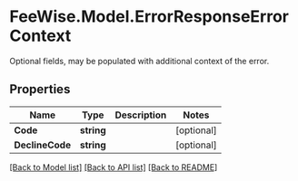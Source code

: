 # FeeWise.Model.ErrorResponseErrorContext
Optional fields, may be populated with additional context of the error.

## Properties

Name | Type | Description | Notes
------------ | ------------- | ------------- | -------------
**Code** | **string** |  | [optional] 
**DeclineCode** | **string** |  | [optional] 

[[Back to Model list]](../README.md#documentation-for-models) [[Back to API list]](../README.md#documentation-for-api-endpoints) [[Back to README]](../README.md)


